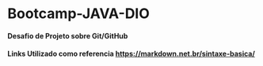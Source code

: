 # Bootcamp-JAVA-DIO

<h4>Desafio de Projeto sobre Git/GitHub<h4>

Links Utilizado como referencia
  https://markdown.net.br/sintaxe-basica/
